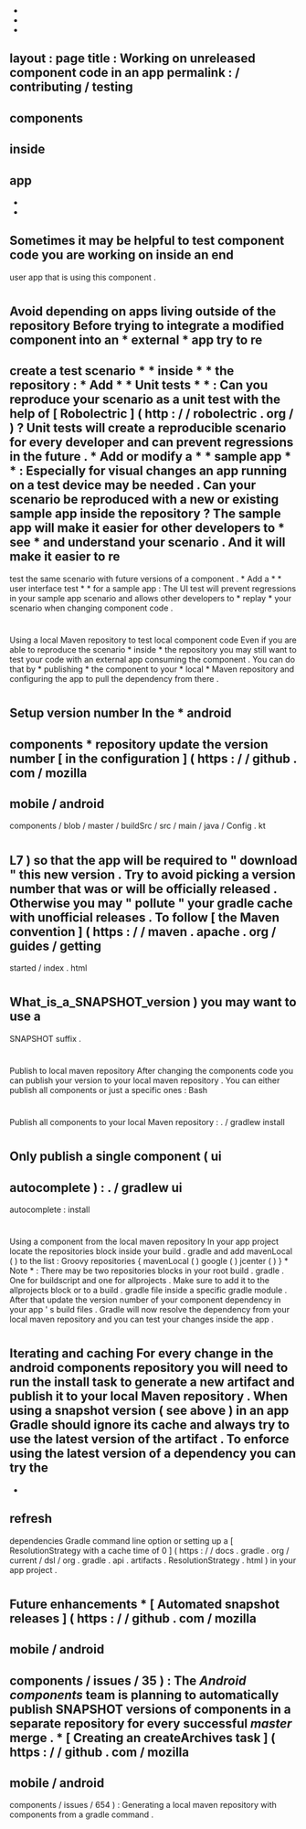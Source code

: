 -
-
-
layout
:
page
title
:
Working
on
unreleased
component
code
in
an
app
permalink
:
/
contributing
/
testing
-
components
-
inside
-
app
-
-
-
Sometimes
it
may
be
helpful
to
test
component
code
you
are
working
on
inside
an
end
-
user
app
that
is
using
this
component
.
#
#
Avoid
depending
on
apps
living
outside
of
the
repository
Before
trying
to
integrate
a
modified
component
into
an
*
external
*
app
try
to
re
-
create
a
test
scenario
*
*
inside
*
*
the
repository
:
*
Add
*
*
Unit
tests
*
*
:
Can
you
reproduce
your
scenario
as
a
unit
test
with
the
help
of
[
Robolectric
]
(
http
:
/
/
robolectric
.
org
/
)
?
Unit
tests
will
create
a
reproducible
scenario
for
every
developer
and
can
prevent
regressions
in
the
future
.
*
Add
or
modify
a
*
*
sample
app
*
*
:
Especially
for
visual
changes
an
app
running
on
a
test
device
may
be
needed
.
Can
your
scenario
be
reproduced
with
a
new
or
existing
sample
app
inside
the
repository
?
The
sample
app
will
make
it
easier
for
other
developers
to
*
see
*
and
understand
your
scenario
.
And
it
will
make
it
easier
to
re
-
test
the
same
scenario
with
future
versions
of
a
component
.
*
Add
a
*
*
user
interface
test
*
*
for
a
sample
app
:
The
UI
test
will
prevent
regressions
in
your
sample
app
scenario
and
allows
other
developers
to
*
replay
*
your
scenario
when
changing
component
code
.
#
#
Using
a
local
Maven
repository
to
test
local
component
code
Even
if
you
are
able
to
reproduce
the
scenario
*
inside
*
the
repository
you
may
still
want
to
test
your
code
with
an
external
app
consuming
the
component
.
You
can
do
that
by
*
publishing
*
the
component
to
your
*
local
*
Maven
repository
and
configuring
the
app
to
pull
the
dependency
from
there
.
#
#
#
#
Setup
version
number
In
the
*
android
-
components
*
repository
update
the
version
number
[
in
the
configuration
]
(
https
:
/
/
github
.
com
/
mozilla
-
mobile
/
android
-
components
/
blob
/
master
/
buildSrc
/
src
/
main
/
java
/
Config
.
kt
#
L7
)
so
that
the
app
will
be
required
to
"
download
"
this
new
version
.
Try
to
avoid
picking
a
version
number
that
was
or
will
be
officially
released
.
Otherwise
you
may
"
pollute
"
your
gradle
cache
with
unofficial
releases
.
To
follow
[
the
Maven
convention
]
(
https
:
/
/
maven
.
apache
.
org
/
guides
/
getting
-
started
/
index
.
html
#
What_is_a_SNAPSHOT_version
)
you
may
want
to
use
a
-
SNAPSHOT
suffix
.
#
#
#
#
Publish
to
local
maven
repository
After
changing
the
components
code
you
can
publish
your
version
to
your
local
maven
repository
.
You
can
either
publish
all
components
or
just
a
specific
ones
:
Bash
#
Publish
all
components
to
your
local
Maven
repository
:
.
/
gradlew
install
#
Only
publish
a
single
component
(
ui
-
autocomplete
)
:
.
/
gradlew
ui
-
autocomplete
:
install
#
#
#
#
Using
a
component
from
the
local
maven
repository
In
your
app
project
locate
the
repositories
block
inside
your
build
.
gradle
and
add
mavenLocal
(
)
to
the
list
:
Groovy
repositories
{
mavenLocal
(
)
google
(
)
jcenter
(
)
}
*
Note
*
:
There
may
be
two
repositories
blocks
in
your
root
build
.
gradle
.
One
for
buildscript
and
one
for
allprojects
.
Make
sure
to
add
it
to
the
allprojects
block
or
to
a
build
.
gradle
file
inside
a
specific
gradle
module
.
After
that
update
the
version
number
of
your
component
dependency
in
your
app
'
s
build
files
.
Gradle
will
now
resolve
the
dependency
from
your
local
maven
repository
and
you
can
test
your
changes
inside
the
app
.
#
#
#
#
Iterating
and
caching
For
every
change
in
the
android
components
repository
you
will
need
to
run
the
install
task
to
generate
a
new
artifact
and
publish
it
to
your
local
Maven
repository
.
When
using
a
snapshot
version
(
see
above
)
in
an
app
Gradle
should
ignore
its
cache
and
always
try
to
use
the
latest
version
of
the
artifact
.
To
enforce
using
the
latest
version
of
a
dependency
you
can
try
the
-
-
refresh
-
dependencies
Gradle
command
line
option
or
setting
up
a
[
ResolutionStrategy
with
a
cache
time
of
0
]
(
https
:
/
/
docs
.
gradle
.
org
/
current
/
dsl
/
org
.
gradle
.
api
.
artifacts
.
ResolutionStrategy
.
html
)
in
your
app
project
.
#
#
Future
enhancements
*
[
Automated
snapshot
releases
]
(
https
:
/
/
github
.
com
/
mozilla
-
mobile
/
android
-
components
/
issues
/
35
)
:
The
_Android
components_
team
is
planning
to
automatically
publish
SNAPSHOT
versions
of
components
in
a
separate
repository
for
every
successful
_master_
merge
.
*
[
Creating
an
createArchives
task
]
(
https
:
/
/
github
.
com
/
mozilla
-
mobile
/
android
-
components
/
issues
/
654
)
:
Generating
a
local
maven
repository
with
components
from
a
gradle
command
.
